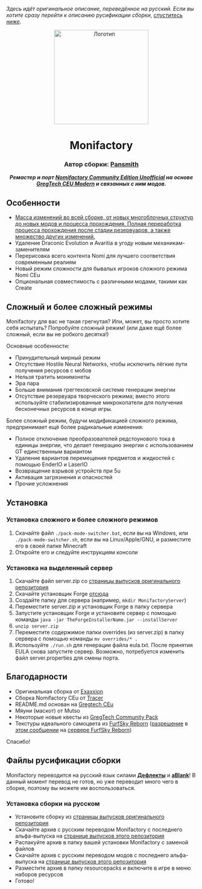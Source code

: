  *Здесь идёт оригинальное описание, переведённое на русский. Если вы хотите сразу перейти к описанию русификации сборки, [спуститесь ниже](#файлы-русификации-сборки).*

<p align="center"><img src="https://github.com/ThePansmith/Monifactory/assets/70342772/4ac1d5e7-0610-4f44-bfed-b3b2022eecc0" height="250" alt="Логотип"></p>
<h1 align="center">Monifactory</h1>
<h3 align="center"><b>Автор сборки: <a href="https://github.com/ThePansmith">Pansmith</a></b></h3>
<p align="center"><b><i>Ремастер и порт <a href="https://github.com/Nomi-CEu/Nomi-CEu">Nomifactory Community Edition Unofficial</a> на основе <a href="https://github.com/GregTechCEu/GregTech-Modern">GregTech CEU Modern</a> и связанных с ним модов.</i></b></p>

## Особенности

* [Масса изменений во всей сборке, от новых многоблочных структур до новых модов и процесса прохождения. Полная переработка процесса прохождения после стадии резервуаров, а также множество других изменений.](https://gist.github.com/ThePansmith/f2637bcbcb37b6d7f07cddb8a3385f14)
* Удаление Draconic Evolution и Avaritia в угоду новым механикам-заменителям
* Перерисовка всего контента Nomi для лучшего соответствия современным реалиям
* Новый режим сложности для бывалых игроков сложного режима Nomi CEu
* Опциональная совместимость с различными модами, такими как Create

## Сложный и более сложный режимы

Monifactory для вас не такая грегнутая? Или, может, вы просто хотите себя испытать? Попробуйте сложный режим! (или даже ещё более сложный, если вы не робкого десятка!)

Основные особенности:

* Принудительный мирный режим
* Отсутствие Hostile Neural Networks, чтобы исключить лёгкие пути получения ресурсов с мобов
* Нельзя тратить монимонеты
* Эра пара
* Больше внимания грегтеховской системе генерации энергии
* Отсутствие резервуара творческого режима; вместо этого используйте стабилизированные микрокопатели для получения бесконечных ресурсов в конце игры.

Более сложный режим, будучи модификацией сложного режима, предпринимает ещё более радикальные изменения:

* Полное отключение преобразователей редстоунового тока в единицы энергии, что делает генерацию энергии с использованием GT единственным вариантом
* Удаление вариантов перемещения предметов и жидкостей с помощью EnderIO и LaserIO
* Возвращение взрывов устройств при 5u
* Активация загрязнения и опасностей
* Прочие усложнения

## Установка

### Установка сложного и более сложного режимов

1. Скачайте файл ``./pack-mode-switcher.bat``, если вы на Windows, или ``./pack-mode-switcher.sh``, если вы на Linux/Apple/GNU, и разместите его в своей папке Minecraft
2. Откройте его и следуйте инструкциям консоли

### Установка на выделенный сервер

1. Скачайте файл server.zip со [страницы выпусков оригинального репозитория](https://github.com/ThePansmith/Monifactory/releases/)
2. Скачайте установщик Forge [отсюда](https://files.minecraftforge.net/net/minecraftforge/forge/index_1.20.1.html)
3. Создайте папку для сервера (например, ``mkdir MonifactoryServer``)
4. Переместите server.zip и установщик Forge в папку сервера
5. Запустите установщик Forge и установите сервер с помощью команды ``java -jar TheForgeInstallerName.jar --installServer``
6. ``unzip server.zip``
7. Переместите содержимое папки overrides (из server.zip) в папку сервера с помощью команды ``mv overrides/* .``
8. Используйте ``./run.sh`` для генерации файла eula.txt. После принятия EULA снова запустите сервер. Возможно, потребуется изменить файл server.properties для смены порта.

## Благодарности

* Оригинальная сборка от [Exaxxion](https://github.com/Exaxxion)
* Сборка Nomifactory CEu от [Tracer](https://github.com/tracer4b)
* README.md основан на [Gregtech CEu](https://github.com/GregTechCEu/GregTech)
* Мяуни (маскот) от Mutso
* Некоторые новые квесты из [GregTech Community Pack](https://github.com/GregTechCEu/GregTech-Community-Pack)
* Текстуры идеального самоцвета из [FurfSky Reborn](http://furfsky.net/) ([разрешение](https://ibb.co/bBpksq0) в [этом сообщении](https://discord.com/channels/771187253937438762/774353150278369351/938438074503942184) на [сервере FurfSky Reborn](https://discord.gg/fsr))

Спасибо!

## Файлы русификации сборки

Monifactory переводится на русский язык силами [**Дефлекты**](https://github.com/RushanM) и [**aBIank**](https://github.com/SillyAsriel)! В данный момент перевод не готов, но уже переводит много чего в сборке, поэтому вы можете им воспользоваться.

### Установка сборки на русском

* Установите сборку из [страницы выпусков оригинального репозитория](https://github.com/ThePansmith/Monifactory/releases/)
* Скачайте архив с русским переводом Monifactory с последнего альфа-выпуска на [странице выпусков этого репозитория](https://github.com/RushanM/Minecraft-Mods-Russian-Translation/releases)
* Распакуйте архив в папку вашей установки Monifactory с заменой файлов
* Скачайте архив с русским переводом модов с последнего альфа-выпуска на [странице выпусков этого репозитория](https://github.com/RushanM/Minecraft-Mods-Russian-Translation/releases)
* Разместите архив в папку resourcepacks и включите в игре в меню наборов ресурсов
* Готово!
